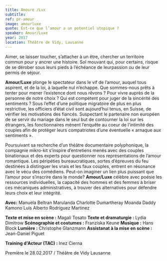 ```yaml
---
title: Amoure /Lux
subtitle:
ref: pr-amour
image: amourluxe
quote: Est-ce que l’amour a un potentiel utopique ? 
speaker: Amour/Luxe
year: 2017
location: Théâtre de Vidy, Lausanne
---
```


Aimer, se laisser toucher, s’attacher à un être, chercher un territoire commun pour y ancrer une histoire. Sol mouvant qui, pour certains, risque de se dérober sous leurs pieds à l’échéance de leurpassion ou de leur permis de séjour.

**Amour/Luxe** plonge le spectateur dans le vif de l’amour, auquel tous aspirent, et de la loi, à laquelle nul n’échappe. Que sommes-nous prêts à tenter pour mener l’existence dont nous rêvons ? Pour vivre auprès de la personne de notre choix ? Qui est compétent pour juger de la sincérité des sentiments ?
Sous l’effet d’une politique migratoire de plus en plus restrictive, les officiers d’état civil sont aujourd’hui tenus, en Suisse, de vérifier les motivations des fiancés. Suspectant le partenaire non
européen de se servir du mariage dans le seul but de contourner la loi sur les étrangers, les fonctionnaires mènent l’enquête au coeur de l’intimité des couples afin de protéger leurs compatriotes d’une éventuelle « arnaque aux sentiments ».

Poursuivant sa recherche d’un théâtre documentaire polyphonique, la compagnie mikro-kit s’inspire d’entretiens menés avec des couples binationaux et des experts pour questionner nos représentations de l’amour romantique. Les péripéties bureaucratiques, sortes d’épreuves du feu destinées à distinguer les vrais et les faux couples, entrent en résonance avec le vécu des comédiens.
Peut-on imaginer un lien plus puissant que l’amour pour s’inscrire dans le monde? **Amour/Luxe** célèbre avec poésie les ressources individuelles, la capacité des hommes et des femmes à briser ces mécaniques administratives, à trouver des alternatives pour défendre leurs choix et leur intégrité.

**Avec:** 
Manuela Beltran Marulanda 
Charlotte Dumartheray
Moanda Daddy Kamono
Luis Alberto Rodriguez Martinez

**Texte et mise en scène :** Magali Tosato
**Texte et dramaturgie :** Lydia Dimitrow
**Scénographie et costumes :** Franziska Keune
**Musique :** Hans Block
**Lumière :** Christophe Glanzmann
**Assistanat à la mise en scène :** Jean-Daniel Piguet

**Training d'Acteur (TAC) :** Inez Cierna

Première le 28.02.2017 / Théâtre de Vidy Lausanne
